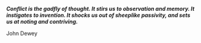 _**Conflict is the gadfly of thought. It stirs us to observation and memory. It instigates to invention. It shocks us out of sheeplike passivity, and sets us at noting and contriving.**_

John Dewey